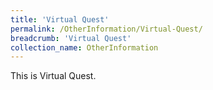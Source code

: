 ```yaml
---
title: 'Virtual Quest'
permalink: /OtherInformation/Virtual-Quest/
breadcrumb: 'Virtual Quest'
collection_name: OtherInformation
---
```


<div>
This is Virtual Quest.
</div>
